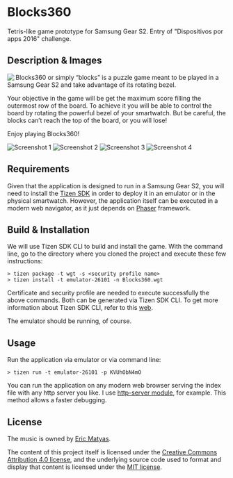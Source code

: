 # Blocks360

Tetris-like game prototype for Samsung Gear S2. Entry of "Dispositivos por apps 2016" challenge.

## Description & Images

<img src="/icon.png" align="left">

Blocks360 or simply “blocks” is a puzzle game meant to be played in a Samsung Gear S2 and take advantage of its rotating bezel. 

Your objective in the game will be get the maximum score filling the outermost row of the board. To achieve it you will be able to control the board by rotating the powerful bezel of your smartwatch. But be careful, the blocks can’t reach the top of the board, or you will lose!

Enjoy playing Blocks360!

![Screenshot 1](/../screenshots/screen_1.png?raw=true "Screenshot 1") ![Screenshot 2](/../screenshots/screen_2.png?raw=true "Screenshot 2") ![Screenshot 3](/../screenshots/screen_3.png?raw=true "Screenshot 3") ![Screenshot 4](/../screenshots/screen_4.png?raw=true "Screenshot 4")

## Requirements

Given that the application is designed to run in a Samsung Gear S2, you will need to install the [Tizen SDK](https://developer.tizen.org/development/tools/download) in order to deploy it in an emulator or in the physical smartwatch. However, the application itself can be executed in a modern web navigator, as it just depends on [Phaser](http://phaser.io/) framework.

## Build & Installation

We will use Tizen SDK CLI to build and install the game. With the command line, go to the directory where you cloned the project and execute these few instructions:

    > tizen package -t wgt -s <security profile name>
    > tizen install -t emulator-26101 -n Blocks360.wgt

Certificate and security profile are needed to execute successfully the above commands. Both can be generated via Tizen SDK CLI. To get more information about Tizen SDK CLI, refer to this [web](https://developer.tizen.org/development/tools/native-tools/command-line-interface).

The emulator should be running, of course.

## Usage

Run the application via emulator or via command line:

    > tizen run -t emulator-26101 -p KVUhObN4mO

You can run the application on any modern web browser serving the index file with any http server you like. I use [http-server module](https://www.npmjs.com/package/http-server), for example. This method allows a faster debugging.

## License

The music is owned by [Eric Matyas](http://soundimage.org/).

The content of this project itself is licensed under the [Creative Commons Attribution 4.0 license](https://creativecommons.org/licenses/by/4.0/), and the underlying source code used to format and display that content is licensed under the [MIT license](http://opensource.org/licenses/mit-license.php).

